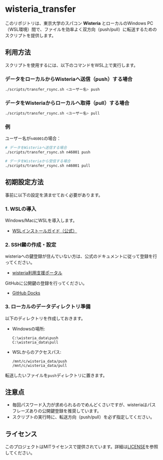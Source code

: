 # wisteria\_transfer

このリポジトリは、東京大学のスパコン **Wisteria** とローカルのWindows PC（WSL環境）間で、ファイルを効率よく双方向（push/pull）に転送するためのスクリプトを提供します。

## 利用方法

スクリプトを使用するには、以下のコマンドをWSL上で実行します。

### データをローカルからWisteriaへ送信（push）する場合

```bash
./scripts/transfer_rsync.sh <ユーザー名> push
```

### データをWisteriaからローカルへ取得（pull）する場合

```bash
./scripts/transfer_rsync.sh <ユーザー名> pull
```

### 例

ユーザー名が`n46001`の場合：

```bash
# データをWisteriaへ送信する場合
./scripts/transfer_rsync.sh n46001 push

# データをWisteriaから受信する場合
./scripts/transfer_rsync.sh n46001 pull
```

## 初期設定方法

事前に以下の設定を済ませておく必要があります。

### 1. WSLの導入

Windows/MacにWSLを導入します。

* [WSLインストールガイド（公式）](https://learn.microsoft.com/ja-jp/windows/wsl/install)

### 2. SSH鍵の作成・設定

wisteriaへの鍵登録が住んでいない方は、公式のドキュメントに従って登録を行ってください。

* [wisteria利用支援ポータル](https://wisteria-www.cc.u-tokyo.ac.jp/cgi-bin/hpcportal.ja/index.cgi)

GitHubに公開鍵の登録を行ってください。

* [GitHub Docks](https://docs.github.com/ja/authentication/connecting-to-github-with-ssh/adding-a-new-ssh-key-to-your-github-account)

### 3. ローカルのデータディレクトリ準備

以下のディレクトリを作成しておきます。

* Windowsの場所:

  ```
  C:\wisteria_data\push
  C:\wisteria_data\pull
  ```

* WSLからのアクセスパス:

  ```
  /mnt/c/wisteria_data/push
  /mnt/c/wisteria_data/pull
  ```

転送したいファイルを`push`ディレクトリに置きます。

## 注意点

* 毎回パスワード入力が求められるのでめんどくさいですが、wisteriaはパスフレーズありの公開鍵登録を推奨しています。
* スクリプトの実行時に、転送方向（push/pull）を必ず指定してください。

## ライセンス

このプロジェクトはMITライセンスで提供されています。詳細は[LICENSE](LICENSE)を参照してください。
